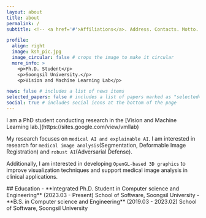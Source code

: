 ```yaml
---
layout: about
title: about
permalink: /
subtitle: <!-- <a href='#'>Affiliations</a>. Address. Contacts. Motto. Etc. -->

profile:
  align: right
  image: ksh_pic.jpg
  image_circular: false # crops the image to make it circular
  more_info: >
    <p>Ph.D. Student</p>
    <p>Soongsil University.</p>
    <p>Vision and Machine Learning Lab</p>

news: false # includes a list of news items
selected_papers: false # includes a list of papers marked as "selected={true}"
social: true # includes social icons at the bottom of the page
---
```

<p>
  I am a PhD student conducting research in the [Vision and Machine Learning lab.](https://sites.google.com/view/vmllab) 
  
  My research focuses on `medical AI and explainable AI`. I am interested in research for `medical image analysis`(Segmentation, Deformable Image Registration) and `robust AI`(Adversarial Defense).
  
  Additionally, I am interested in developing `OpenGL-based 3D graphics` to improve visualization techniques and support medical image analysis in clinical applications.  
</p>

<p>
  ## Education 
   - **Integrated Ph.D. Student in Computer science and Engineering** (2023.03 - Present)
    School of Software, Soongsil University
    - **B.S. in Computer science and Engineering** (2019.03 - 2023.02)
    School of Software, Soongsil University 
</p>
